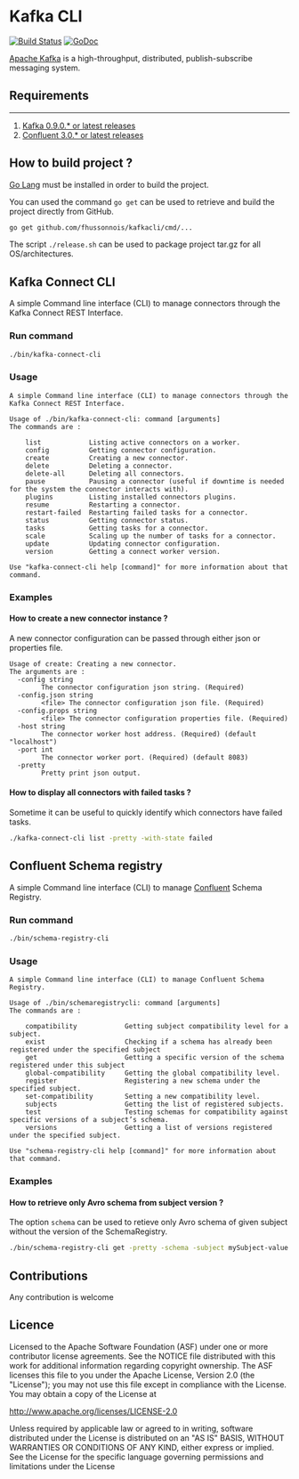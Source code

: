 Kafka CLI
=============================================================

[![Build Status](https://travis-ci.org/fhussonnois/kafkacli.svg?branch=master)](https://travis-ci.org/fhussonnois/kafkacli)
[![GoDoc](https://img.shields.io/badge/docs-GoDoc-blue.svg)](https://godoc.org/github.com/fhussonnois/kafkacli)

[Apache Kafka](http://kafka.apache.org/) is a high-throughput, distributed, publish-subscribe messaging system.

##  Requirements
------------

1. [Kafka 0.9.0.* or latest releases](http://kafka.apache.org/downloads.html)
2. [Confluent 3.0.* or latest releases](https://www.confluent.io/download/)

## How to build project ?

[Go Lang](https://golang.org/doc/install) must be installed in order to build the project.

You can used the command ```go get``` can be used to retrieve and build the project directly from GitHub.

```bash
go get github.com/fhussonnois/kafkacli/cmd/...
```

The script ```./release.sh``` can be used to package project tar.gz for all OS/architectures.

## Kafka Connect CLI

A simple Command line interface (CLI) to manage connectors through the Kafka Connect REST Interface.

### Run command
```bash
./bin/kafka-connect-cli
```

### Usage

```
A simple Command line interface (CLI) to manage connectors through the Kafka Connect REST Interface.

Usage of ./bin/kafka-connect-cli: command [arguments]
The commands are :

    list            Listing active connectors on a worker.
    config          Getting connector configuration.
    create          Creating a new connector.
    delete          Deleting a connector.
    delete-all      Deleting all connectors.
    pause           Pausing a connector (useful if downtime is needed for the system the connector interacts with).
    plugins         Listing installed connectors plugins.
    resume          Restarting a connector.
    restart-failed  Restarting failed tasks for a connector.
    status          Getting connector status.
    tasks           Getting tasks for a connector.
    scale           Scaling up the number of tasks for a connector.
    update          Updating connector configuration.
    version         Getting a connect worker version.

Use "kafka-connect-cli help [command]" for more information about that command.

```

### Examples

#### How to create a new connector instance ?

A new connector configuration can be passed through either json or properties file.

```
Usage of create: Creating a new connector.
The arguments are :
  -config string
    	The connector configuration json string. (Required)
  -config.json string
    	<file> The connector configuration json file. (Required)
  -config.props string
    	<file> The connector configuration properties file. (Required)
  -host string
    	The connector worker host address. (Required) (default "localhost")
  -port int
    	The connector worker port. (Required) (default 8083)
  -pretty
    	Pretty print json output.
```

#### How to display all connectors with failed tasks ?

Sometime it can be useful to quickly identify which connectors have failed tasks.

```bash
./kafka-connect-cli list -pretty -with-state failed
```

## Confluent Schema registry

A simple Command line interface (CLI) to manage [Confluent](http://docs.confluent.io/current/schema-registry/docs/api.html) Schema Registry.

### Run command
```bash
./bin/schema-registry-cli
```

### Usage

```
A simple Command line interface (CLI) to manage Confluent Schema Registry.

Usage of ./bin/schemaregistrycli: command [arguments]
The commands are :

	compatibility            Getting subject compatibility level for a subject.
	exist                    Checking if a schema has already been registered under the specified subject
	get                      Getting a specific version of the schema registered under this subject
	global-compatibility     Getting the global compatibility level.
	register                 Registering a new schema under the specified subject.
	set-compatibility        Setting a new compatibility level.
	subjects                 Getting the list of registered subjects.
	test                     Testing schemas for compatibility against specific versions of a subject’s schema.
	versions                 Getting a list of versions registered under the specified subject.

Use "schema-registry-cli help [command]" for more information about that command.
```

### Examples

#### How to retrieve only Avro schema from subject version ?

The option `schema` can be used to retieve only Avro schema of given subject without the version of the SchemaRegistry.

```bash
./bin/schema-registry-cli get -pretty -schema -subject mySubject-value
```

## Contributions
Any contribution is welcome

## Licence
Licensed to the Apache Software Foundation (ASF) under one or more contributor license agreements. See the NOTICE file distributed with this work for additional information regarding copyright ownership. The ASF licenses this file to you under the Apache License, Version 2.0 (the "License"); you may not use this file except in compliance with the License. You may obtain a copy of the License at

http://www.apache.org/licenses/LICENSE-2.0

Unless required by applicable law or agreed to in writing, software distributed under the License is distributed on an "AS IS" BASIS, WITHOUT WARRANTIES OR CONDITIONS OF ANY KIND, either express or implied. See the License for the specific language governing permissions and limitations under the License
